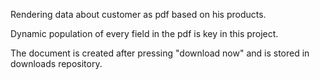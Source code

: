 Rendering data about customer as pdf based on his products. 

Dynamic population of every field in the pdf is key in this project.

The document is created after pressing "download now" and is stored in downloads repository.
